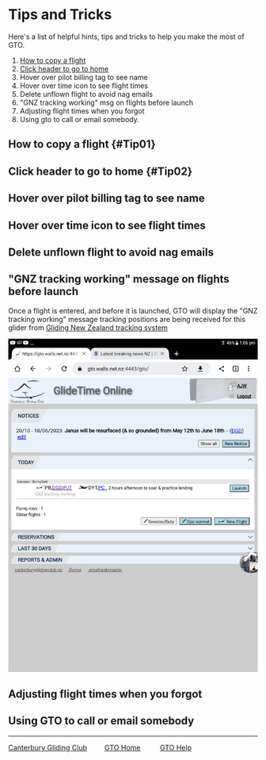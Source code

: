# Tips and Tricks

Here's a list of helpful hints, tips and tricks to help you make the most of GTO.

1. [How to copy a flight](#Tip01)
2. [Click header to go to home](#Tip02)
1. Hover over pilot billing tag to see name
1. Hover over time icon to see flight times
1. Delete unflown flight to avoid nag emails
1. "GNZ tracking working" msg on flights before launch
1. Adjusting flight times when you forgot
1. Using gto to call or email somebody.


## How to copy a flight {#Tip01}

## Click header to go to home {#Tip02}

## Hover over pilot billing tag to see name

## Hover over time icon to see flight times

## Delete unflown flight to avoid nag emails

## "GNZ tracking working" message on flights before launch

Once a flight is entered, and before it is launched, GTO will display the "GNZ tracking working" message tracking positions are being received for this glider from [Gliding New Zealand tracking system](https://gliding.net.nz/tracking)

![GNZ Tracking Working](./assets/images/GTO_GNZ_Tracking_Working.png)

## Adjusting flight times when you forgot

## Using GTO to call or email somebody

___
[Canterbury Gliding Club](https://canterburyglidingclub.nz/) &nbsp;&nbsp;&nbsp;&nbsp;&nbsp;&nbsp;&nbsp;&nbsp;[GTO Home](https://canterburyglidingclub.nz/gto) &nbsp;&nbsp;&nbsp;&nbsp;&nbsp;&nbsp;&nbsp;&nbsp; [GTO Help](https://gto.walls.net.nz:4443/gtodocs/)
